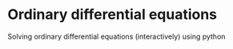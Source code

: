# Ordinary differential equations
Solving ordinary differential equations (interactively) using python
